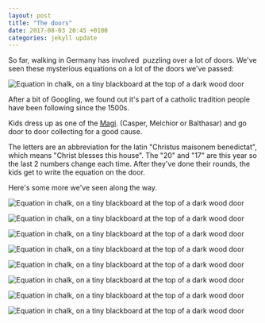 ```yaml
---
layout: post
title: "The doors"
date: 2017-08-03 20:45 +0100
categories: jekyll update
---
```


So far, walking in Germany has involved  puzzling over a lot of doors. We've seen these mysterious equations on a lot of the doors we've passed:

![Equation in chalk, on a tiny blackboard at the top of a dark wood door](https://github.com/tombye/trexit/raw/gh-pages/assets/images/door-dark-wood-code-on-blackboard.jpg)

After a bit of Googling, we found out it's part of a catholic tradition people have been following since the 1500s.

Kids dress up as one of the [Magi](https://en.m.wikipedia.org/wiki/Biblical_Magi). (Casper, Melchior or Balthasar) and go door to door collecting for a good cause.

The letters are an abbreviation for the latin "Christus maisonem benedictat", which means "Christ blesses this house". The "20" and "17" are this year so the last 2 numbers change each time. After they've done their rounds, the kids get to write the equation on the door.

Here's some more we've seen along the way. 

![Equation in chalk, on a tiny blackboard at the top of a dark wood door](https://github.com/tombye/trexit/raw/gh-pages/assets/images/door-metal-grate-code-on-blackboard.jpg)

![Equation in chalk, on a tiny blackboard at the top of a dark wood door](https://github.com/tombye/trexit/raw/gh-pages/assets/images/door-white-code-on-top-of-frame.jpg)

![Equation in chalk, on a tiny blackboard at the top of a dark wood door](https://github.com/tombye/trexit/raw/gh-pages/assets/images/door-display-area-above-code-on-door.jpg)

![Equation in chalk, on a tiny blackboard at the top of a dark wood door](https://github.com/tombye/trexit/raw/gh-pages/assets/images/door-of-pub-code-on-blackboard.jpg)

![Equation in chalk, on a tiny blackboard at the top of a dark wood door](https://github.com/tombye/trexit/raw/gh-pages/assets/images/door-wood-glass-inner-code-on-top.jpg)

![Equation in chalk, on a tiny blackboard at the top of a dark wood door](https://github.com/tombye/trexit/raw/gh-pages/assets/images/door-code-on-right-side.jpg)

![Equation in chalk, on a tiny blackboard at the top of a dark wood door](https://github.com/tombye/trexit/raw/gh-pages/assets/images/door-code-on-right-of-frame.jpg)

![Equation in chalk, on a tiny blackboard at the top of a dark wood door](https://github.com/tombye/trexit/raw/gh-pages/assets/images/door-code-on-letterbox.jpg)
